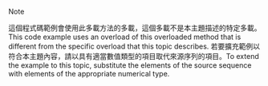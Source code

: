 > [!NOTE]
>  <span data-ttu-id="bd7ed-101">這個程式碼範例會使用此多載方法的多載，這個多載不是本主題描述的特定多載。</span><span class="sxs-lookup"><span data-stu-id="bd7ed-101">This code example uses an overload of this overloaded method that is different from the specific overload that this topic describes.</span></span> <span data-ttu-id="bd7ed-102">若要擴充範例以符合本主題內容，請以具有適當數值類型的項目取代來源序列的項目。</span><span class="sxs-lookup"><span data-stu-id="bd7ed-102">To extend the example to this topic, substitute the elements of the source sequence with elements of the appropriate numerical type.</span></span>